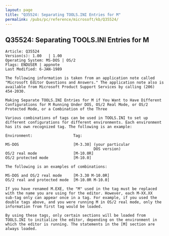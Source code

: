 ```yaml
---
layout: page
title: "Q35524: Separating TOOLS.INI Entries for M"
permalink: /pubs/pc/reference/microsoft/kb/Q35524/
---
```


## Q35524: Separating TOOLS.INI Entries for M

	Article: Q35524
	Version(s): 1.00   | 1.00
	Operating System: MS-DOS | OS/2
	Flags: ENDUSER | appnote
	Last Modified: 6-JAN-1989
	
	The following information is taken from an application note called
	"Microsoft Editor Questions and Answers." The application note also is
	available from Microsoft Product Support Services by calling (206)
	454-2030.
	
	Making Separate TOOLS.INI Entries for M if You Want to Have Different
	Configurations for M Running Under DOS, OS/2 Real Mode, or OS/2
	Protected Mode, or a Combination of the Three
	
	Various combinations of tags can be used in TOOLS.INI to set up
	different configurations for different environments. Each environment
	has its own recognized tag. The following is an example:
	
	Environment:                  Tag:
	
	MS-DOS                        [M-3.30] (your particular
	                                       DOS version)
	OS/2 real mode                [M-10.0R]
	OS/2 protected mode           [M-10.0]
	
	The following is an examples of combinations:
	
	MS-DOS and OS/2 real mode     [M-3.30 M-10.0R]
	OS/2 real and protected mode  [M-10.0R M-10.0]
	
	If you have renamed M.EXE, the "M" used in the tag must be replaced
	with the name you are using for the editor. However, each M-XX.XX
	sub-tag only can appear once in a tag. For example, if you used the
	double tags above, and you were running M in OS/2 real mode, only the
	information from first tag would be loaded.
	
	By using these tags, only certain sections will be loaded from
	TOOLS.INI to initialize the editor, depending on the environment in
	which the editor is running. The statements in the [M] section are
	always loaded.
